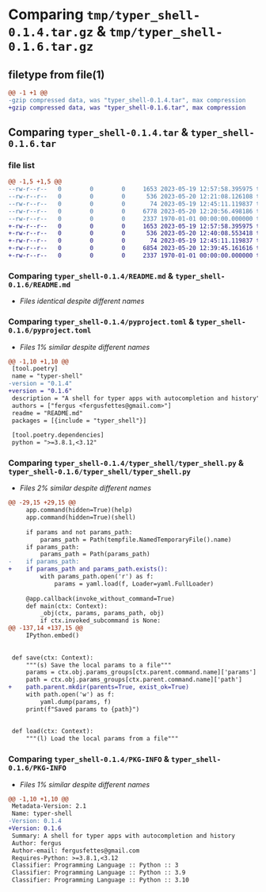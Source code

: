 # Comparing `tmp/typer_shell-0.1.4.tar.gz` & `tmp/typer_shell-0.1.6.tar.gz`

## filetype from file(1)

```diff
@@ -1 +1 @@
-gzip compressed data, was "typer_shell-0.1.4.tar", max compression
+gzip compressed data, was "typer_shell-0.1.6.tar", max compression
```

## Comparing `typer_shell-0.1.4.tar` & `typer_shell-0.1.6.tar`

### file list

```diff
@@ -1,5 +1,5 @@
--rw-r--r--   0        0        0     1653 2023-05-19 12:57:58.395975 typer_shell-0.1.4/README.md
--rw-r--r--   0        0        0      536 2023-05-20 12:21:08.126108 typer_shell-0.1.4/pyproject.toml
--rw-r--r--   0        0        0       74 2023-05-19 12:45:11.119837 typer_shell-0.1.4/typer_shell/__init__.py
--rw-r--r--   0        0        0     6778 2023-05-20 12:20:56.498186 typer_shell-0.1.4/typer_shell/typer_shell.py
--rw-r--r--   0        0        0     2337 1970-01-01 00:00:00.000000 typer_shell-0.1.4/PKG-INFO
+-rw-r--r--   0        0        0     1653 2023-05-19 12:57:58.395975 typer_shell-0.1.6/README.md
+-rw-r--r--   0        0        0      536 2023-05-20 12:40:08.553418 typer_shell-0.1.6/pyproject.toml
+-rw-r--r--   0        0        0       74 2023-05-19 12:45:11.119837 typer_shell-0.1.6/typer_shell/__init__.py
+-rw-r--r--   0        0        0     6854 2023-05-20 12:39:45.161616 typer_shell-0.1.6/typer_shell/typer_shell.py
+-rw-r--r--   0        0        0     2337 1970-01-01 00:00:00.000000 typer_shell-0.1.6/PKG-INFO
```

### Comparing `typer_shell-0.1.4/README.md` & `typer_shell-0.1.6/README.md`

 * *Files identical despite different names*

### Comparing `typer_shell-0.1.4/pyproject.toml` & `typer_shell-0.1.6/pyproject.toml`

 * *Files 1% similar despite different names*

```diff
@@ -1,10 +1,10 @@
 [tool.poetry]
 name = "typer-shell"
-version = "0.1.4"
+version = "0.1.6"
 description = "A shell for typer apps with autocompletion and history"
 authors = ["fergus <fergusfettes@gmail.com>"]
 readme = "README.md"
 packages = [{include = "typer_shell"}]
 
 [tool.poetry.dependencies]
 python = ">=3.8.1,<3.12"
```

### Comparing `typer_shell-0.1.4/typer_shell/typer_shell.py` & `typer_shell-0.1.6/typer_shell/typer_shell.py`

 * *Files 2% similar despite different names*

```diff
@@ -29,15 +29,15 @@
     app.command(hidden=True)(help)
     app.command(hidden=True)(shell)
 
     if params and not params_path:
         params_path = Path(tempfile.NamedTemporaryFile().name)
     if params_path:
         params_path = Path(params_path)
-    if params_path:
+    if params_path and params_path.exists():
         with params_path.open('r') as f:
             params = yaml.load(f, Loader=yaml.FullLoader)
 
     @app.callback(invoke_without_command=True)
     def main(ctx: Context):
         _obj(ctx, params, params_path, obj)
         if ctx.invoked_subcommand is None:
@@ -137,14 +137,15 @@
     IPython.embed()
 
 
 def save(ctx: Context):
     """(s) Save the local params to a file"""
     params = ctx.obj.params_groups[ctx.parent.command.name]['params']
     path = ctx.obj.params_groups[ctx.parent.command.name]['path']
+    path.parent.mkdir(parents=True, exist_ok=True)
     with path.open('w') as f:
         yaml.dump(params, f)
     print(f"Saved params to {path}")
 
 
 def load(ctx: Context):
     """(l) Load the local params from a file"""
```

### Comparing `typer_shell-0.1.4/PKG-INFO` & `typer_shell-0.1.6/PKG-INFO`

 * *Files 1% similar despite different names*

```diff
@@ -1,10 +1,10 @@
 Metadata-Version: 2.1
 Name: typer-shell
-Version: 0.1.4
+Version: 0.1.6
 Summary: A shell for typer apps with autocompletion and history
 Author: fergus
 Author-email: fergusfettes@gmail.com
 Requires-Python: >=3.8.1,<3.12
 Classifier: Programming Language :: Python :: 3
 Classifier: Programming Language :: Python :: 3.9
 Classifier: Programming Language :: Python :: 3.10
```

